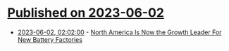 # [Published on 2023-06-02](index.md)

* [2023-06-02, 02:02:00](https://hardware.slashdot.org/story/23/06/01/2229222/north-america-is-now-the-growth-leader-for-new-battery-factories?utm_source=rss1.0mainlinkanon&utm_medium=feed) - [North America Is Now the Growth Leader For New Battery Factories](https://hardware.slashdot.org/story/23/06/01/2229222/north-america-is-now-the-growth-leader-for-new-battery-factories?utm_source=rss1.0mainlinkanon&utm_medium=feed)
